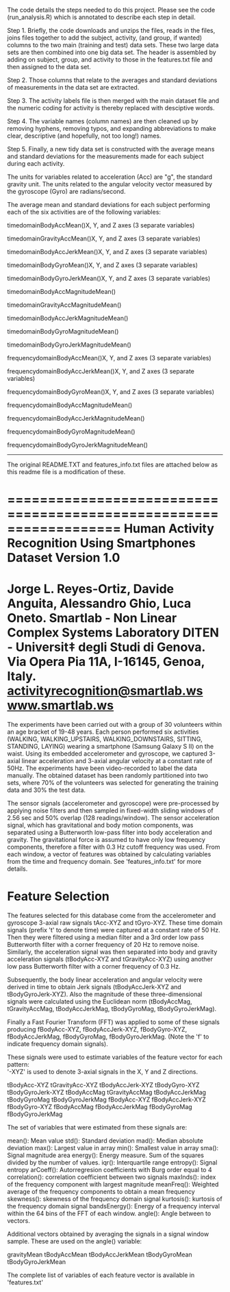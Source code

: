   The code details the steps needed to do this project. Please see the code (run_analysis.R) which is annotated to describe each step in detail.
  
  Step 1. Briefly, the code downloads and unzips the files, reads in the files, joins files together to add the subject, activity, (and group, if wanted) columns to the two main (training and test) data sets. These two large data sets are then combined into one big data set. The header is assembled by adding on subject, group, and activity to those in the features.txt file and then assigned to the data set. 
  
  Step 2. Those columns that relate to the averages and standard deviations of measurements in the data set are extracted.
  
  Step 3. The activity labels file is then merged with the main dataset file and the numeric coding for activity is thereby replaced with desciptive words.
  
  Step 4. The variable names (column names) are then cleaned up by removing hyphens, removing typos, and expanding abbreviations to make clear, descriptive (and hopefully, not too long!) names. 
  
  Step 5. Finally, a new tidy data set is constructed with the average means and standard deviations for the measurements made for each subject during each activity. 
  
  The units for variables related to acceleration (Acc) are "g", the standard gravity unit. The units related to the angular velocity vector measured by the gyroscope (Gyro) are radians/second. 
  
  The average mean and standard deviations for each subject performing each of the six activities are of the following variables:
  
  timedomainBodyAccMean()X, Y, and Z axes           (3 separate variables)
  
  timedomainGravityAccMean()X, Y, and Z axes        (3 separate variables)
  
  timedomainBodyAccJerkMean()X, Y, and Z axes       (3 separate variables)
  
  timedomainBodyGyroMean()X, Y, and Z axes          (3 separate variables)
  
  timedomainBodyGyroJerkMean()X, Y, and Z axes      (3 separate variables)
  
  timedomainBodyAccMagnitudeMean()
  
  timedomainGravityAccMagnitudeMean()
  
  timedomainBodyAccJerkMagnitudeMean()
  
  timedomainBodyGyroMagnitudeMean()
  
  timedomainBodyGyroJerkMagnitudeMean()
  
  frequencydomainBodyAccMean()X, Y, and Z axes        (3 separate variables)
  
  frequencydomainBodyAccJerkMean()X, Y, and Z axes    (3 separate variables)
  
  frequencydomainBodyGyroMean()X, Y, and Z axes       (3 separate variables)
  
  frequencydomainBodyAccMagnitudeMean()
  
  frequencydomainBodyAccJerkMagnitudeMean()
  
  frequencydomainBodyGyroMagnitudeMean()
  
  frequencydomainBodyGyroJerkMagnitudeMean()
  
************************************************  
  
  The original README.TXT and features_info.txt files are attached below as this readme file is a modification of these.
  
  
  
  ==================================================================
Human Activity Recognition Using Smartphones Dataset
Version 1.0
==================================================================
Jorge L. Reyes-Ortiz, Davide Anguita, Alessandro Ghio, Luca Oneto.
Smartlab - Non Linear Complex Systems Laboratory
DITEN - Universit‡ degli Studi di Genova.
Via Opera Pia 11A, I-16145, Genoa, Italy.
activityrecognition@smartlab.ws
www.smartlab.ws
==================================================================

The experiments have been carried out with a group of 30 volunteers within an age bracket of 19-48 years. Each person performed six activities (WALKING, WALKING_UPSTAIRS, WALKING_DOWNSTAIRS, SITTING, STANDING, LAYING) wearing a smartphone (Samsung Galaxy S II) on the waist. Using its embedded accelerometer and gyroscope, we captured 3-axial linear acceleration and 3-axial angular velocity at a constant rate of 50Hz. The experiments have been video-recorded to label the data manually. The obtained dataset has been randomly partitioned into two sets, where 70% of the volunteers was selected for generating the training data and 30% the test data. 

The sensor signals (accelerometer and gyroscope) were pre-processed by applying noise filters and then sampled in fixed-width sliding windows of 2.56 sec and 50% overlap (128 readings/window). The sensor acceleration signal, which has gravitational and body motion components, was separated using a Butterworth low-pass filter into body acceleration and gravity. The gravitational force is assumed to have only low frequency components, therefore a filter with 0.3 Hz cutoff frequency was used. From each window, a vector of features was obtained by calculating variables from the time and frequency domain. See 'features_info.txt' for more details. 

Feature Selection 
=================

The features selected for this database come from the accelerometer and gyroscope 3-axial raw signals tAcc-XYZ and tGyro-XYZ. These time domain signals (prefix 't' to denote time) were captured at a constant rate of 50 Hz. Then they were filtered using a median filter and a 3rd order low pass Butterworth filter with a corner frequency of 20 Hz to remove noise. Similarly, the acceleration signal was then separated into body and gravity acceleration signals (tBodyAcc-XYZ and tGravityAcc-XYZ) using another low pass Butterworth filter with a corner frequency of 0.3 Hz. 

Subsequently, the body linear acceleration and angular velocity were derived in time to obtain Jerk signals (tBodyAccJerk-XYZ and tBodyGyroJerk-XYZ). Also the magnitude of these three-dimensional signals were calculated using the Euclidean norm (tBodyAccMag, tGravityAccMag, tBodyAccJerkMag, tBodyGyroMag, tBodyGyroJerkMag). 

Finally a Fast Fourier Transform (FFT) was applied to some of these signals producing fBodyAcc-XYZ, fBodyAccJerk-XYZ, fBodyGyro-XYZ, fBodyAccJerkMag, fBodyGyroMag, fBodyGyroJerkMag. (Note the 'f' to indicate frequency domain signals). 

These signals were used to estimate variables of the feature vector for each pattern:  
'-XYZ' is used to denote 3-axial signals in the X, Y and Z directions.

tBodyAcc-XYZ
tGravityAcc-XYZ
tBodyAccJerk-XYZ
tBodyGyro-XYZ
tBodyGyroJerk-XYZ
tBodyAccMag
tGravityAccMag
tBodyAccJerkMag
tBodyGyroMag
tBodyGyroJerkMag
fBodyAcc-XYZ
fBodyAccJerk-XYZ
fBodyGyro-XYZ
fBodyAccMag
fBodyAccJerkMag
fBodyGyroMag
fBodyGyroJerkMag

The set of variables that were estimated from these signals are: 

mean(): Mean value
std(): Standard deviation
mad(): Median absolute deviation 
max(): Largest value in array
min(): Smallest value in array
sma(): Signal magnitude area
energy(): Energy measure. Sum of the squares divided by the number of values. 
iqr(): Interquartile range 
entropy(): Signal entropy
arCoeff(): Autorregresion coefficients with Burg order equal to 4
correlation(): correlation coefficient between two signals
maxInds(): index of the frequency component with largest magnitude
meanFreq(): Weighted average of the frequency components to obtain a mean frequency
skewness(): skewness of the frequency domain signal 
kurtosis(): kurtosis of the frequency domain signal 
bandsEnergy(): Energy of a frequency interval within the 64 bins of the FFT of each window.
angle(): Angle between to vectors.

Additional vectors obtained by averaging the signals in a signal window sample. These are used on the angle() variable:

gravityMean
tBodyAccMean
tBodyAccJerkMean
tBodyGyroMean
tBodyGyroJerkMean

The complete list of variables of each feature vector is available in 'features.txt'


  
